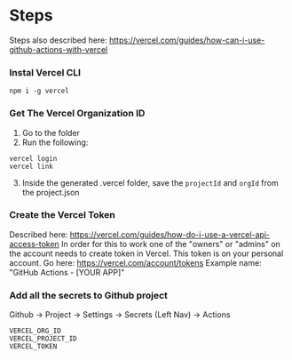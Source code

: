 # Steps

Steps also described here:
https://vercel.com/guides/how-can-i-use-github-actions-with-vercel

### Instal Vercel CLI
```
npm i -g vercel
```

### Get The Vercel Organization ID
1. Go to the folder
2. Run the following:
```
vercel login
vercel link
```
3. Inside the generated .vercel folder, save the `projectId` and `orgId` from the project.json

### Create the Vercel Token
Described here: https://vercel.com/guides/how-do-i-use-a-vercel-api-access-token
In order for this to work one of the "owners" or "admins" on the account needs to create token in Vercel.
This token is on your personal account.
Go here: https://vercel.com/account/tokens
Example name: "GitHub Actions - [YOUR APP]"


### Add all the secrets to Github project
Github -> Project -> Settings -> Secrets (Left Nav) -> Actions
```
VERCEL_ORG_ID
VERCEL_PROJECT_ID
VERCEL_TOKEN
```

